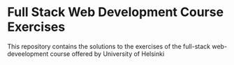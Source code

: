 # Full Stack Web Development Course Exercises

This repository contains the solutions to the exercises of the full-stack
web-deveelopment course offered by University of Helsinki
